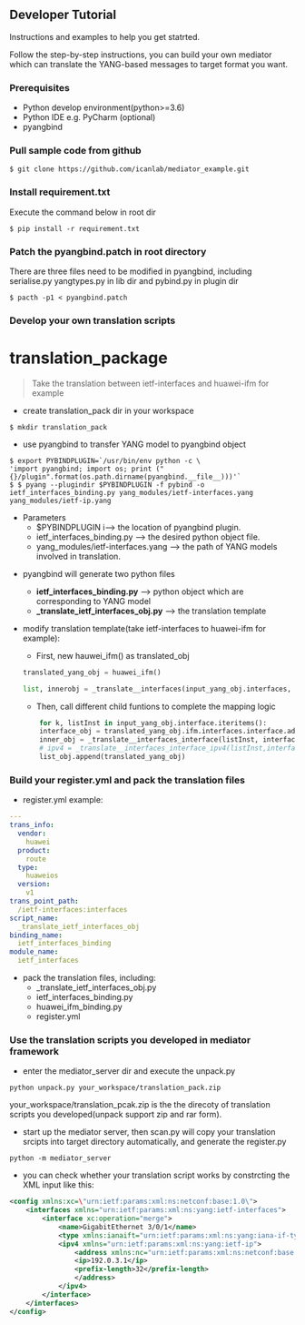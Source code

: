## Developer Tutorial
Instructions and examples to help you get statrted.  

Follow the step-by-step instructions, you can build your own mediator which can translate the YANG-based messages to target format you want.

### Prerequisites
- Python develop environment(python>=3.6)
- Python IDE e.g. PyCharm (optional)
- pyangbind

### Pull sample code from github
``` 
$ git clone https://github.com/icanlab/mediator_example.git
```

### Install requirement.txt
Execute the command below in root dir
```
$ pip install -r requirement.txt
```

### Patch the pyangbind.patch in root directory
There are three files need to be modified in pyangbind, including serialise.py yangtypes.py in lib dir and pybind.py in plugin dir
```
$ pacth -p1 < pyangbind.patch
```

### Develop your own translation scripts
# translation_package
> Take the translation between ietf-interfaces and huawei-ifm for example
- create translation_pack dir in your workspace 
 ```
 $ mkdir translation_pack
 ```
- use pyangbind to transfer YANG model to pyangbind object
```
$ export PYBINDPLUGIN=`/usr/bin/env python -c \
'import pyangbind; import os; print ("{}/plugin".format(os.path.dirname(pyangbind.__file__)))'`
$ $ pyang --plugindir $PYBINDPLUGIN -f pybind -o ietf_interfaces_binding.py yang_modules/ietf-interfaces.yang yang_modules/ietf-ip.yang
```
* Parameters
    - $PYBINDPLUGIN i--> the location of pyangbind plugin.
    - ietf_interfaces_binding.py --> the desired python object file.
    -  yang_modules/ietf-interfaces.yang --> the path of YANG models involved in translation.

- pyangbind will generate two python files
    - **ietf_interfaces_binding.py** --> python object which are corresponding to YANG model
    - **_translate_ietf_interfaces_obj.py** --> the translation template

- modify translation template(take ietf-interfaces to huawei-ifm for example): 
    - First, new hauwei_ifm() as translated_obj
    ```python
    translated_yang_obj = huawei_ifm()

    list, innerobj = _translate__interfaces(input_yang_obj.interfaces, translated_yang_obj)
    ```
    - Then,  call different child funtions to complete the mapping logic
    ```python
        for k, listInst in input_yang_obj.interface.iteritems():
        interface_obj = translated_yang_obj.ifm.interfaces.interface.add(name=k)
        inner_obj = _translate__interfaces_interface(listInst, interface_obj)
        # ipv4 = _translate__interfaces_interface_ipv4(listInst,interface_obj)
        list_obj.append(translated_yang_obj)
    ```

### Build your register.yml and pack the translation files
- register.yml example:
```yaml
---
trans_info:
  vendor:
    huawei
  product:
    route
  type:
    huaweios
  version:
    v1
trans_point_path:
  /ietf-interfaces:interfaces
script_name:
  _translate_ietf_interfaces_obj
binding_name:
  ietf_interfaces_binding
module_name:
  ietf_interfaces
```
- pack the translation files, including:
    - _translate_ietf_interfaces_obj.py
    - ietf_interfaces_binding.py
    - huawei_ifm_binding.py
    - register.yml

### Use the translation scripts you developed in mediator framework
- enter the mediator_server dir and execute the unpack.py
```
python unpack.py your_workspace/translation_pack.zip
```
your_workspace/translation_pcak.zip is the the direcoty of translation scripts you developed(unpack support zip and rar form).

- start up the mediator server, then scan.py will copy your translation srcipts into target directory automatically, and generate the register.py
```
python -m mediator_server
```

- you can check whether your translation script works by constrcting the XML input like this:
```xml
<config xmlns:xc=\"urn:ietf:params:xml:ns:netconf:base:1.0\">
    <interfaces xmlns="urn:ietf:params:xml:ns:yang:ietf-interfaces">
        <interface xc:operation="merge">
            <name>GigabitEthernet 3/0/1</name>
            <type xmlns:ianaift="urn:ietf:params:xml:ns:yang:iana-if-type">ianaift:ethernetCsmacd</type>
            <ipv4 xmlns="urn:ietf:params:xml:ns:yang:ietf-ip">
                <address xmlns:nc="urn:ietf:params:xml:ns:netconf:base:1.0" xc:operation="create">
                <ip>192.0.3.1</ip>
                <prefix-length>32</prefix-length>
                </address>
            </ipv4>
        </interface>
    </interfaces>
</config>
```
